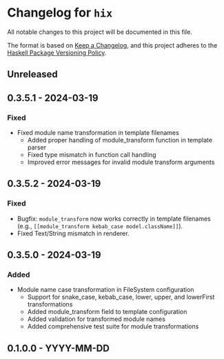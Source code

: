 # Changelog for `hix`

All notable changes to this project will be documented in this file.

The format is based on [Keep a Changelog](https://keepachangelog.com/en/1.0.0/),
and this project adheres to the
[Haskell Package Versioning Policy](https://pvp.haskell.org/).

## Unreleased

## 0.3.5.1 - 2024-03-19

### Fixed
- Fixed module name transformation in template filenames
  - Added proper handling of module_transform function in template parser
  - Fixed type mismatch in function call handling
  - Improved error messages for invalid module transform arguments

## 0.3.5.2 - 2024-03-19

### Fixed
- Bugfix: `module_transform` now works correctly in template filenames (e.g., `[[module_transform kebab_case model.className]]`).
- Fixed Text/String mismatch in renderer.

## 0.3.5.0 - 2024-03-19

### Added
- Module name case transformation in FileSystem configuration
  - Support for snake_case, kebab_case, lower, upper, and lowerFirst transformations
  - Added module_transform field to template configuration
  - Added validation for transformed module names
  - Added comprehensive test suite for module transformations

## 0.1.0.0 - YYYY-MM-DD
